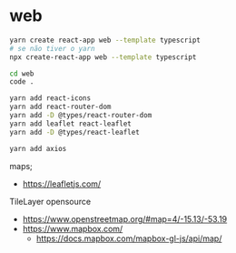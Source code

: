 # web

```bash
yarn create react-app web --template typescript
# se não tiver o yarn
npx create-react-app web --template typescript

cd web
code .

yarn add react-icons
yarn add react-router-dom
yarn add -D @types/react-router-dom
yarn add leaflet react-leaflet
yarn add -D @types/react-leaflet

yarn add axios
```

maps;

- https://leafletjs.com/

TileLayer opensource

- https://www.openstreetmap.org/#map=4/-15.13/-53.19
- https://www.mapbox.com/
  - https://docs.mapbox.com/mapbox-gl-js/api/map/
